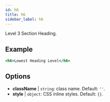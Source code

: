 ```yaml
---
id: h6
title: h6
sidebar_label: h6
---
```


Level 3 Section Heading.

## Example

```jsx live
<h6>Lowest Heading Level</h6>
```

## Options

* __className__ | `string`: class name. Default: `''`.
* __style__ | `object`: CSS inline styles. Default: `{}`.
